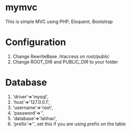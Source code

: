 # mymvc
This is simple MVC using PHP, Eloquent, Bootstrap

# Configuration
1. Change RewriteBase .htaccess on root/public
2. Change ROOT_DIR and PUBLIC_DIR to your folder

# Database
1. 'driver'=>'mysql',
2. 'host'=>'127.0.0.1',
3. 'username'=>'root',
4. 'password'=>'',
5. 'database'=>'latihan',
6. 'prefix'=>'', set this if you are using prefix on the table
